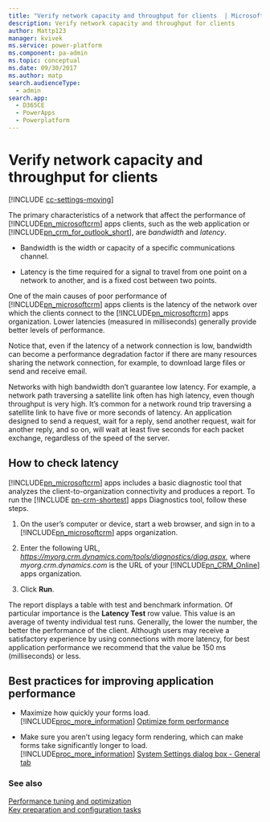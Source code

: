 ```yaml
---
title: "Verify network capacity and throughput for clients  | MicrosoftDocs"
description: Verify network capacity and throughput for clients
author: Mattp123
manager: kvivek
ms.service: power-platform
ms.component: pa-admin
ms.topic: conceptual
ms.date: 09/30/2017
ms.author: matp
search.audienceType: 
  - admin
search.app: 
  - D365CE
  - PowerApps
  - Powerplatform
---
```

# Verify network capacity and throughput for clients

[!INCLUDE [cc-settings-moving](../includes/cc-settings-moving.md)] 

The primary characteristics of a network that affect the performance of [!INCLUDE[pn_microsoftcrm](../includes/pn-dynamics-crm.md)] apps clients, such as the web application or [!INCLUDE[pn_crm_for_outlook_short](../includes/pn-crm-for-outlook-short.md)], are *bandwidth* and *latency*.  
  
-   Bandwidth is the width or capacity of a specific communications channel.  
  
-   Latency is the time required for a signal to travel from one point on a network to another, and is a fixed cost between two points.  
  
One of the main causes of poor performance of [!INCLUDE[pn_microsoftcrm](../includes/pn-dynamics-crm.md)] apps clients is the latency of the network over which the clients connect to the [!INCLUDE[pn_microsoftcrm](../includes/pn-dynamics-crm.md)] apps organization. Lower latencies (measured in milliseconds) generally provide better levels of performance.  
  
Notice that, even if the latency of a network connection is low, bandwidth can become a performance degradation factor if there are many resources sharing the network connection, for example, to download large files or send and receive email.  
  
Networks with high bandwidth don’t guarantee low latency. For example, a network path traversing a satellite link often has high latency, even though throughput is very high. It’s common for a network round trip traversing a satellite link to have five or more seconds of latency. An application designed to send a request, wait for a reply, send another request, wait for another reply, and so on, will wait at least five seconds for each packet exchange, regardless of the speed of the server.  
  
## How to check latency  
 [!INCLUDE[pn_microsoftcrm](../includes/pn-dynamics-crm.md)] apps includes a basic diagnostic tool that analyzes the client-to-organization connectivity and produces a report. To run the [!INCLUDE [pn-crm-shortest](../includes/pn-crm-shortest.md)] apps Diagnostics tool, follow these steps.  
  
1. On the user’s computer or device, start a web browser, and sign in to a [!INCLUDE[pn_microsoftcrm](../includes/pn-dynamics-crm.md)] apps organization.  
  
2. Enter the following URL, *<https://myorg.crm.dynamics.com/tools/diagnostics/diag.aspx>*, where *myorg.crm.dynamics.com* is the URL of your [!INCLUDE[pn_CRM_Online](../includes/pn-crm-online.md)] apps organization.  
  
3. Click **Run**.  
  
The report displays a table with test and benchmark information. Of particular importance is the **Latency Test** row value. This value is an average of twenty individual test runs. Generally, the lower the number, the better the performance of the client. Although users may receive a satisfactory experience by using connections with more latency, for best application performance we recommend that the value be 150 ms (milliseconds) or less.  
  
## Best practices for improving application performance  
  
- Maximize how quickly your forms load. [!INCLUDE[proc_more_information](../includes/proc-more-information.md)] [Optimize form performance](../customize/optimize-form-performance.md)  
  
- Make sure you aren’t using legacy form rendering, which can make forms take significantly longer to load. [!INCLUDE[proc_more_information](../includes/proc-more-information.md)] [System Settings dialog box - General tab](system-settings-dialog-box-general-tab.md)  
  
### See also  
 [Performance tuning and optimization](../admin/performance-tuning-and-optimization.md)   
 [Key preparation and configuration tasks](../admin/key-preparation-and-configuration-tasks.md)
